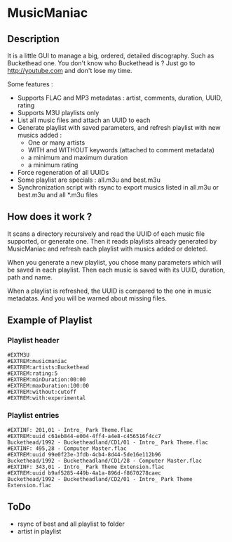 # MusicManiac

## Description

It is a little GUI to manage a big, ordered, detailed discography. Such as Buckethead one.
You don't know who Buckethead is ? Just go to http://youtube.com and don't lose my time.

Some features : 

* Supports FLAC and MP3 metadatas : artist, comments, duration, UUID, rating
* Supports M3U playlists only
* List all music files and attach an UUID to each
* Generate playlist with saved parameters, and refresh playlist with new musics added :
  * One or many artists
  * WITH and WITHOUT keywords (attached to comment metadata)
  * a minimum and maximum duration
  * a minimum rating
* Force regeneration of all UUIDs
* Some playlist are specials : all.m3u and best.m3u
* Synchronization script with rsync to export musics listed in all.m3u or best.m3u and all *.m3u files

## How does it work ?

It scans a directory recursively and read the UUID of each music file supported, or generate one.
Then it reads playlists already generated by MusicManiac and refresh each playlist with musics added or deleted.

When you generate a new playlist, you chose many parameters which will be saved in each playlist.
Then each music is saved with its UUID, duration, path and name.

When a playlist is refreshed, the UUID is compared to the one in music metadatas. And you will be warned about missing files.

## Example of Playlist

### Playlist header

```
#EXTM3U
#EXTREM:musicmaniac
#EXTREM:artists:Buckethead
#EXTREM:rating:5
#EXTREM:minDuration:00:00
#EXTREM:maxDuration:100:00
#EXTREM:without:cutoff
#EXTREM:with:experimental
```

### Playlist entries

```
#EXTINF: 201,01 - Intro_ Park Theme.flac
#EXTREM:uuid c61eb844-e004-4ff4-a4e8-c456516f4cc7
Buckethead/1992 - Bucketheadland/CD1/01 - Intro_ Park Theme.flac
#EXTINF: 495,28 - Computer Master.flac
#EXTREM:uuid 99e0f23e-3fdb-4cb4-8d44-5de16e112b96
Buckethead/1992 - Bucketheadland/CD1/28 - Computer Master.flac
#EXTINF: 343,01 - Intro_ Park Theme Extension.flac
#EXTREM:uuid b9af5285-449b-4a1a-896d-f8670278caec
Buckethead/1992 - Bucketheadland/CD2/01 - Intro_ Park Theme Extension.flac
```

## ToDo

- rsync of best and all playlist to folder
- artist in playlist

